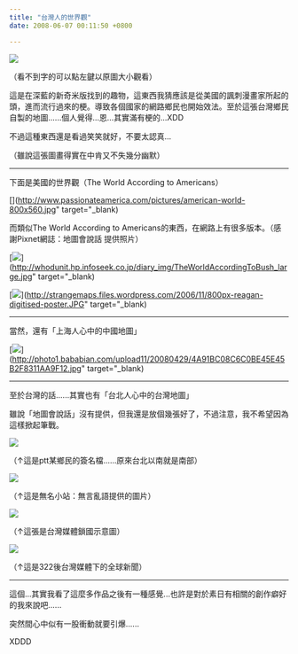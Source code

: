 ```yaml
---
title: "台灣人的世界觀"
date: 2008-06-07 00:11:50 +0800

---
```

[![](/images/slum-area/176_0.jpg)](http://9.blog.xuite.net/9/a/8/f/10971305/blog_112520/txt/17268805/0.jpg)

（看不到字的可以點左鍵以原圖大小觀看）



這是在深藍的新奇米版找到的趣物，這東西我猜應該是從美國的諷刺漫畫家所起的頭，進而流行過來的梗。導致各個國家的網路鄉民也開始效法。至於這張台灣鄉民自製的地圖......個人覺得...恩...其實滿有梗的...XDD



不過這種東西還是看過笑笑就好，不要太認真...



（雖說這張圖畫得實在中肯又不失幾分幽默）



---



下面是美國的世界觀（The World According to Americans）





[](http://www.passionateamerica.com/pictures/american-world-800x560.jpg" target="_blank)



而類似The World According to Americans的東西，在網路上有很多版本。（感謝Pixnet網誌：地圖會說話 提供照片）



[![](/images/slum-area/177_TheWorldAccordingToBush_large.jpg)](http://whodunit.hp.infoseek.co.jp/diary_img/TheWorldAccordingToBush_large.jpg" target="_blank)



[![](/images/slum-area/178_800px-reagan-digitised-poster.JPG)](http://strangemaps.files.wordpress.com/2006/11/800px-reagan-digitised-poster.JPG" target="_blank)





---



當然，還有「上海人心中的中國地圖」



[![](/images/slum-area/179_4A91BC08C6C0BE45E45B2F8311AA9F12.jpg)](http://photo1.bababian.com/upload11/20080429/4A91BC08C6C0BE45E45B2F8311AA9F12.jpg" target="_blank)





---



至於台灣的話......其實也有「台北人心中的台灣地圖」



雖說「地圖會說話」沒有提供，但我還是放個幾張好了，不過注意，我不希望因為這樣掀起筆戰。



![](/images/slum-area/180_6.gif)

（↑這是ptt某鄉民的簽名檔......原來台北以南就是南部）



![](/images/slum-area/181_7.gif)

（↑這是無名小站：無言亂語提供的圖片）



![](/images/slum-area/182_8.gif)

（↑這張是台灣媒體鎖國示意圖）



![](/images/slum-area/183_9.gif)

（↑這是322後台灣媒體下的全球新聞）





---



這個...其實我看了這麼多作品之後有一種感覺...也許是對於素日有相關的創作癖好的我來說吧......



突然間心中似有一股衝動就要引爆......





XDDD


